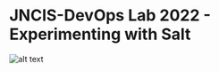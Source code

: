# JNCIS-DevOps Lab 2022 - Experimenting with Salt

![alt text](https://github.com/smar377/salt/jncis-lab-salt/jncis-salt-lab-eve-ng.png?raw=true)
